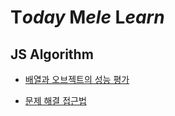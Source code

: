 # T*oday* M*ele* L*earn*

## JS Algorithm

- [배열과 오브젝트의 성능 평가](https://github.com/Me1e/TIL/tree/main/JS_Algorithm/array-object-performance.md)

- [문제 해결 접근법](https://github.com/Me1e/TIL/tree/main/JS_Algorithm/problem-solving-patterns.md)
